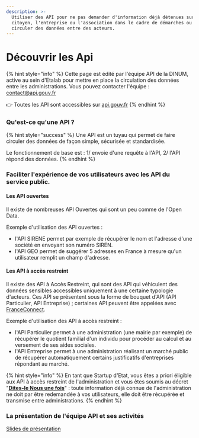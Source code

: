 ```yaml
---
description: >-
  Utiliser des API pour ne pas demander d'information déjà détenues sur le
  citoyen, l'entreprise ou l'association dans le cadre de démarches ou faire
  circuler des données entre des acteurs.
---
```


# Découvrir les Api

{% hint style="info" %}
Cette page est édité par l'équipe API de la DINUM, active au sein d'Etalab pour mettre en place la circulation des données entre les administrations. Vous pouvez contacter l'équipe : [contact@api.gouv.fr](mailto:contact@api.gouv.fr)

👉​ Toutes les API sont accessibles sur [api.gouv.fr](../../../travailler-a-beta-gouv/actions-transverses/rituels/standup.md)
{% endhint %}

### Qu'est-ce qu'une API ?

{% hint style="success" %}
Une API est un tuyau qui permet de faire circuler des données de façon simple, sécurisée et standardisée.

Le fonctionnement de base est : 1/ envoie d'une requête à l'API, 2/ l'API répond des données.
{% endhint %}

### Faciliter l'expérience de vos utilisateurs avec les API du service public.

#### Les API ouvertes

Il existe de nombreuses API Ouvertes qui sont un peu comme de l'Open Data.

Exemple d'utilisation des API ouvertes :

* l'API SIRENE permet par exemple de récupérer le nom et l'adresse d'une société en envoyant son numéro SIREN.
* l'API GEO permet de suggérer 5 adresses en France à mesure qu'un utilisateur remplit un champ d'adresse.

#### Les API à accès restreint

Il existe des API à Accès Restreint, qui sont des API qui véhiculent des données sensibles accessibles uniquement à une certaine typologie d'acteurs. Ces API se présentent sous la forme de bouquet d'API (API Particulier, API Entreprise) ; certaines API peuvent être appelées avec [FranceConnect](franceconnect.md).

Exemple d'utilisation des API à accès restreint :

* l'API Particulier permet à une administration (une mairie par exemple) de récupérer le quotient familial d'un individu pour procéder au calcul et au versement de ses aides sociales.
* l'API Entreprise permet à une administration réalisant un marché public de récupérer automatiquement certains justificatifs d'entreprises répondant au marché.

{% hint style="info" %}
En tant que Startup d'Etat, vous êtes a priori éligible aux API à accès restreint de l'administration et vous êtes soumis au décret "[**Dites-le Nous une fois**](https://www.numerique.gouv.fr/services/guichet-dites-le-nous-une-fois/)" : toute information déjà connue de l'administration ne doit par être redemandée à vos utilisateurs, elle doit être récupérée et transmise entre administrations.
{% endhint %}

### La présentation de l'équipe API et ses activités

[Slides de présentation](https://docs.google.com/presentation/d/11OZRKBQLNLIBjH9EDGEuoUdwf9NdCbP43a4Uk2\_aiEo/edit?usp=sharing)
